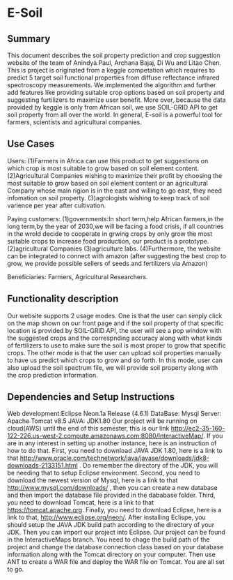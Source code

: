 E-Soil
===============


## Summary

This document describes the soil property prediction and crop suggestion website of the team of Anindya Paul,
Archana Bajaj, Di Wu and Litao Chen. This is project is originated from a keggle competation which requires to
predict 5 target soil functional properties from diffuse reflectance
infrared spectroscopy measurements.  We implemented the algorithm and further add features like providing suitable crop options based on soil property and suggesting furtilizers to maximize user benefit. More over, because the data provided by keggle is only from African soil, we use SOIL-GRID API to get soil property from all over the world.
In general, E-soil is a powerful tool for farmers, scientists and agricultural companies. 


## Use Cases

Users: 
(1)Farmers in Africa can use this product to get suggestions on which crop is most suitable to grow based on soil element content.
(2)Agricultural Companies wishing to maximize their profit by choosing the most suitable to grow based on soil element content
       or an agricultural Company whose main rigion is in the east and willing to go east, they need infomation on soil property.
(3)agrologists wishing to keep track of soil varience per year after cultivation.
       
Paying customers:
(1)governments:In short term,help African farmers,in the long term,by the year of 2030,we will be facing a food crisis,
if all countries in the wrold decide to cooperate in grwing crops by only grow the most suitable crops to increase food production,
our product is a prototype.
(2)agricultural Companies
(3)agriculture labs. 
(4)Furthermore, the website can be integrated to connect
                  with amazon (after suggesting the best crop to grow, we provide possible sellers of seeds and fertilizers via Amazon)
                  
Beneficiaries: Farmers, Agricultural Researchers.  


## Functionality description
Our website supports 2 usage modes. One is that the user can simply click on the map shown on our front page and if the soil property of that specific location is provided by SOIL-GRID API, the user will see a pop window with the suggested crops and the correspnding accuracy along with what kinds of fertilizers to use to make sure the soil is most proper to grow that specific crops. The other mode is that the user can upload soil properties manually to have us predict which crops to grow and so forth. In this mode, user can also upload the soil spectrum file, we will provide soil property along with the crop prediction information.

## Dependencies and Setup Instructions
Web development:Eclipse Neon.1a Release (4.6.1)
DataBase: Mysql
Server: Apache Tomcat v8.5
JAVA: JDK1.80
Our project will be running on cloud(AWS) until the end of this semester, this is our link http://ec2-35-160-122-226.us-west-2.compute.amazonaws.com:8080/InteractiveMap/. If you are in any interest in setting up another instance, here is an instruction of how to do that. First, you need to download JAVA JDK 1.80, here is a link to that http://www.oracle.com/technetwork/java/javase/downloads/jdk8-downloads-2133151.html . Do remember the directory of the JDK, you will be needing that to setup Eclipse environment. Second, you need to download the newest version of Mysql, here is a link to that http://www.mysql.com/downloads/ , then you can create a new database and then import the database file provided in the dababase folder. Third, you need to download Tomcat, here is a link to that https://tomcat.apache.org. Finally, you need to download Eclipse, here is a link to that, http://www.eclipse.org/neon/. After installing Eclispe, you should setup the JAVA JDK build path according to the directory of your JDK. Then you can import our project into Eclipse. Our project can be found in the InteractiveMaps branch. You need to chage the build path of the project and change the database connection class based on your database information along with the Tomcat directory on your computer. Then use ANT to create a WAR file and deploy the WAR file on Tomcat. You are all set to go.
